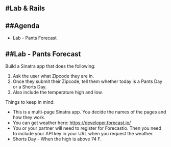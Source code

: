 #Lab & Rails
---

##Agenda
--

* Lab - Pants Forecast

##Lab - Pants Forecast
---

Build a Sinatra app that does the following:

1. Ask the user what Zipcode they are in.
2. Once they submit their Zipcode, tell them whether today is a Pants Day or a Shorts Day.
3. Also include the temperature high and low.

Things to keep in mind:

* This is a multi-page Sinatra app. You decide the names of the pages and how they work.
* You can get weather here: https://developer.forecast.io/
* You or your partner will need to register for Forecastio. Then you need to include your API key in your URL when you request the weather.
* Shorts Day - When the high is above 74 F.

